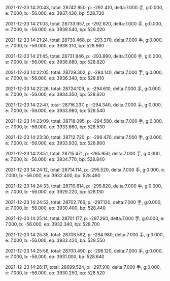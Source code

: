 2021-12-23 14:20:43, total: 28742.850, p: -292.410, delta:7.000 手, g:0.000, e: 7.000, b: -56.000, ep: 3937.430, bp: 528.730

2021-12-23 14:21:03, total: 28733.957, p: -292.620, delta:7.000 手, g:0.000, e: 7.000, b: -56.000, ep: 3939.540, bp: 529.020

2021-12-23 14:21:24, total: 28730.468, p: -293.370, delta:7.000 手, g:0.000, e: 7.000, b: -56.000, ep: 3938.310, bp: 528.960

2021-12-23 14:21:45, total: 28731.846, p: -293.880, delta:7.000 手, g:0.000, e: 7.000, b: -56.000, ep: 3936.680, bp: 528.820

2021-12-23 14:22:05, total: 28729.302, p: -294.140, delta:7.000 手, g:0.000, e: 7.000, b: -56.000, ep: 3936.340, bp: 528.810

2021-12-23 14:22:26, total: 28724.109, p: -294.610, delta:7.000 手, g:0.000, e: 7.000, b: -56.000, ep: 3934.350, bp: 528.620

2021-12-23 14:22:47, total: 28716.237, p: -294.340, delta:7.000 手, g:0.000, e: 7.000, b: -56.000, ep: 3933.980, bp: 528.540

2021-12-23 14:23:09, total: 28718.095, p: -294.580, delta:7.000 手, g:0.000, e: 7.000, b: -56.000, ep: 3933.660, bp: 528.530

2021-12-23 14:23:30, total: 28712.720, p: -296.470, delta:7.000 手, g:0.000, e: 7.000, b: -56.000, ep: 3933.930, bp: 528.800

2021-12-23 14:23:51, total: 28715.471, p: -295.950, delta:7.000 手, g:0.000, e: 7.000, b: -56.000, ep: 3934.770, bp: 528.840

2021-12-23 14:24:12, total: 28714.114, p: -295.520, delta:7.000 手, g:0.000, e: 7.000, b: -56.000, ep: 3932.400, bp: 528.490

2021-12-23 14:24:33, total: 28710.614, p: -295.820, delta:7.000 手, g:0.000, e: 7.000, b: -56.000, ep: 3929.220, bp: 528.130

2021-12-23 14:24:53, total: 28702.766, p: -297.120, delta:7.000 手, g:0.000, e: 7.000, b: -56.000, ep: 3930.400, bp: 528.440

2021-12-23 14:25:14, total: 28701.177, p: -297.260, delta:7.000 手, g:0.000, e: 7.000, b: -56.000, ep: 3932.340, bp: 528.700

2021-12-23 14:25:35, total: 28708.592, p: -294.980, delta:7.000 手, g:0.000, e: 7.000, b: -56.000, ep: 3933.420, bp: 528.550

2021-12-23 14:25:56, total: 28700.490, p: -298.120, delta:7.000 手, g:0.000, e: 7.000, b: -56.000, ep: 3931.000, bp: 528.640

2021-12-23 14:26:17, total: 28699.524, p: -297.910, delta:7.000 手, g:0.000, e: 7.000, b: -56.000, ep: 3930.250, bp: 528.520